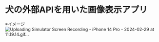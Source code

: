 # 犬の外部APIを用いた画像表示アプリ

※イメージ![Uploading Simulator Screen Recording - iPhone 14 Pro - 2024-02-29 at 11.19.14.gif…]()

